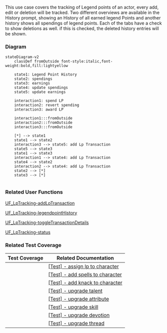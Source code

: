 This use case covers the tracking of Legend points of an actor, every add, edit or deletion will be tracked. Two different overviews are available in the History prompt, showing an History of all earned legend Points and another history shows all spendings of legend points. Each of the tabs have a check to show deletions as well. if this is checked, the deleted history entries will be shown.

### Diagram
```mermaid
stateDiagram-v2
    classDef fromOutside font-style:italic,font-weight:bold,fill:lightyellow

    state1: Legend Point History
    state2: spendings
    state3: earnings
    state4: update spendings
    state5: update earnings

    interaction1: spend LP
    interaction2: revert spending
    interaction3: award LP

    interaction1:::fromOutside
    interaction2:::fromOutside
    interaction3:::fromOutside

    [*] --> state1
    state1 --> state2
    interaction3 --> state5: add Lp Transaction
    state5 --> state3
    state1 --> state3
    interaction1 --> state4: add Lp Transaction
    state4 --> state2
    interaction2 --> state4: add Lp Transaction
    state2 --> [*]
    state3 --> [*]
    
```

### Related User Functions

[UF_LpTracking-addLpTransaction](../User%20Functions/UF_LpTracking-addLpTransaction.md)

[UF_LpTracking-legendpointHistory](../User%20Functions/UF_LpTracking-legendpointHistory.md)

[UF_LpTracking-toggleTransactionDetails](../User%20Functions/UF_LpTracking-toggleTransactionDetails.md)

[UF_LpTracking-status](../User%20Functions/UF_LpTracking-status.md)

### Related Test Coverage

| Test Coverage | Related Documentation |
|---------------|-----------------------|
|  | [[Test] - assign lp to character](https://github.com/patrickmohrmann/earthdawn4eV2/issues/850)  |
|  | [[Test] - add spells to character](https://github.com/patrickmohrmann/earthdawn4eV2/issues/841)  |
|  | [[Test] - add knack to character](https://github.com/patrickmohrmann/earthdawn4eV2/issues/845)  |
|  | [[Test] - upgrade talent](https://github.com/patrickmohrmann/earthdawn4eV2/issues/XXX)  |
|  | [[Test] - upgrade attribute](https://github.com/patrickmohrmann/earthdawn4eV2/issues/XXX)  |
|  | [[Test] - upgrade skill](https://github.com/patrickmohrmann/earthdawn4eV2/issues/XXX)  |
|  | [[Test] - upgrade devotion](https://github.com/patrickmohrmann/earthdawn4eV2/issues/XXX)  |
|  | [[Test] - upgrade thread](https://github.com/patrickmohrmann/earthdawn4eV2/issues/XXX)  |









 



